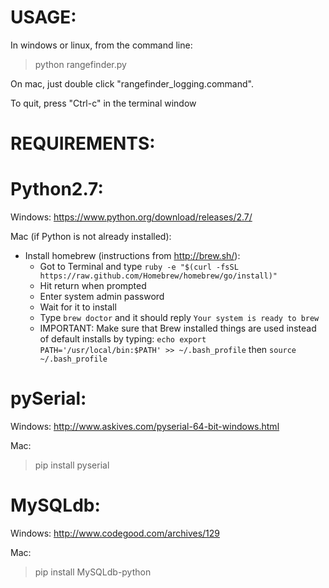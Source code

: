 USAGE:
=====

In windows or linux, from the command line: 

> python rangefinder.py

On mac, just double click "rangefinder_logging.command".

To quit, press "Ctrl-c" in the terminal window 

REQUIREMENTS:
============

Python2.7: 
=========

Windows: https://www.python.org/download/releases/2.7/

Mac (if Python is not already installed): 
	
+ Install homebrew (instructions from http://brew.sh/):
   - Got to Terminal and type `ruby -e "$(curl -fsSL
     https://raw.github.com/Homebrew/homebrew/go/install)"`
   - Hit return when prompted
   - Enter system admin password
   - Wait for it to install
   - Type `brew doctor` and it should reply `Your system is ready to
     brew`
   - IMPORTANT: Make sure that Brew installed things are used instead
     of default installs by typing: `echo export PATH='/usr/local/bin:$PATH' >> ~/.bash_profile`
     then `source ~/.bash_profile`

pySerial: 
========

Windows: http://www.askives.com/pyserial-64-bit-windows.html

Mac: 
> pip install pyserial

MySQLdb: 
=======

Windows: http://www.codegood.com/archives/129

Mac:
> pip install MySQLdb-python

